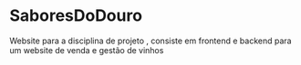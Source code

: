 # SaboresDoDouro
Website para a disciplina de projeto , consiste em frontend e backend para um website de venda e gestão de vinhos 
